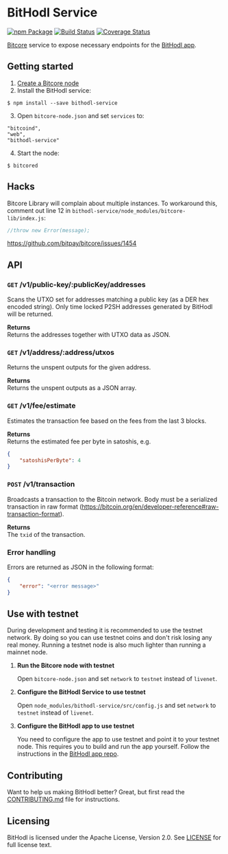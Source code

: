 BitHodl Service
===============

[![npm Package](https://img.shields.io/npm/v/bithodl-service.svg?style=flat-square)](https://www.npmjs.org/package/bithodl-service)
[![Build Status](https://img.shields.io/travis/blockfirm/bithodl-service.svg?branch=master&style=flat-square)](https://travis-ci.org/blockfirm/bithodl-service)
[![Coverage Status](https://img.shields.io/coveralls/blockfirm/bithodl-service.svg?style=flat-square)](https://coveralls.io/r/blockfirm/bithodl-service)

[Bitcore](https://bitcore.io/) service to expose necessary endpoints for the [BitHodl app](https://github.com/blockfirm/bithodl-app).

## Getting started

1. [Create a Bitcore node](https://bitcore.io/guides/full-node/)
2. Install the BitHodl service:  
```
$ npm install --save bithodl-service
```
3. Open `bitcore-node.json` and set `services` to:
```
"bitcoind",
"web",
"bithodl-service"
```
4. Start the node:  
```
$ bitcored
```

## Hacks

Bitcore Library will complain about multiple instances.
To workaround this, comment out line 12 in `bithodl-service/node_modules/bitcore-lib/index.js`:

```javascript
//throw new Error(message);
```

<https://github.com/bitpay/bitcore/issues/1454>

## API

### `GET` /v1/public-key/:publicKey/addresses  
Scans the UTXO set for addresses matching a public key (as a DER hex encoded string).
Only time locked P2SH addresses generated by BitHodl will be returned.

**Returns**  
Returns the addresses together with UTXO data as JSON.

### `GET` /v1/address/:address/utxos  
Returns the unspent outputs for the given address.

**Returns**  
Returns the unspent outputs as a JSON array.

### `GET` /v1/fee/estimate  
Estimates the transaction fee based on the fees from the last 3 blocks.

**Returns**  
Returns the estimated fee per byte in satoshis, e.g.

```json
{
    "satoshisPerByte": 4
}
```

### `POST` /v1/transaction  
Broadcasts a transaction to the Bitcoin network. Body must be a serialized transaction in raw format
(https://bitcoin.org/en/developer-reference#raw-transaction-format).

**Returns**  
The `txid` of the transaction.

### Error handling

Errors are returned as JSON in the following format:

```json
{
    "error": "<error message>"
}
```

## Use with testnet

During development and testing it is recommended to use the testnet network. By doing so you can
use testnet coins and don't risk losing any real money. Running a testnet node is also much lighter
than running a mainnet node.

1. **Run the Bitcore node with testnet**

    Open `bitcore-node.json` and set `network` to `testnet` instead of `livenet`.

2. **Configure the BitHodl Service to use testnet**

    Open `node_modules/bithodl-service/src/config.js` and set `network` to `testnet` instead
    of `livenet`.

3. **Configure the BitHodl app to use testnet**

    You need to configure the app to use testnet and point it to your testnet node.
    This requires you to build and run the app yourself.
    Follow the instructions in the [BitHodl app repo](https://github.com/blockfirm/bithodl-app).

## Contributing

Want to help us making BitHodl better? Great, but first read the
[CONTRIBUTING.md](CONTRIBUTING.md) file for instructions.

## Licensing

BitHodl is licensed under the Apache License, Version 2.0.
See [LICENSE](LICENSE) for full license text.
